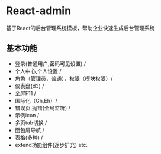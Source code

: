 # React-admin

基于React的后台管理系统模板，帮助企业快速生成后台管理系统

## 基本功能

- 登录(普通用户,密码可见设置) /
- 个人中心,个人设置 /
- 角色（管理员，普通），权限（模块权限）/
- 仪表盘(d3) /
- 全屏F11 /
- 国际化（Ch,Eh）/
- 错误页,抛错(全局监听) /
- 示例icon /
- 多页tab切换 /
- 面包屑导航 /
- 表格(多种) /
- extend功能组件(逐步扩充) etc.
